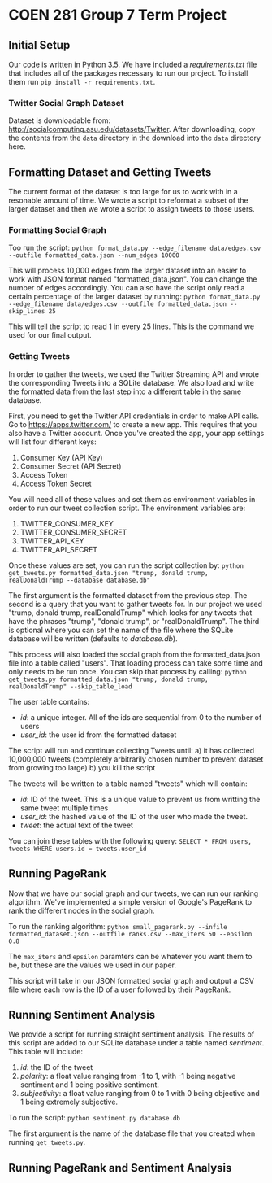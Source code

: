 # COEN 281 Group 7 Term Project

## Initial Setup
Our code is written in Python 3.5.  We have included a *requirements.txt* file that includes all of the packages necessary to run our project.  To install them run `pip install -r requirements.txt`.

### Twitter Social Graph Dataset
Dataset is downloadable from: http://socialcomputing.asu.edu/datasets/Twitter.
After downloading, copy the contents from the `data` directory in the download
into the `data` directory here.

## Formatting Dataset and Getting Tweets
The current format of the dataset is too large for us to work with in a resonable amount of time.
We wrote a script to reformat a subset of the larger dataset and then we wrote a script to assign tweets to those users.

### Formatting Social Graph
Too run the script:
  `python format_data.py --edge_filename data/edges.csv --outfile formatted_data.json --num_edges 10000`

This will process 10,000 edges from the larger dataset into an easier to work with JSON format named "formatted_data.json".  You can change the number of edges accordingly.  You can also have the script only read a certain percentage of the larger dataset by running:
  `python format_data.py --edge_filename data/edges.csv --outfile formatted_data.json --skip_lines 25`

This will tell the script to read 1 in every 25 lines.  This is the command we used for our final output.

### Getting Tweets
In order to gather the tweets, we used the Twitter Streaming API and wrote the corresponding Tweets into a SQLite database.  We also load and write the formatted data from the last step into a different table in the same database.

First, you need to get the Twitter API credentials in order to make API calls.  Go to https://apps.twitter.com/ to create a new app.  This requires that you also have a Twitter account.  Once you've created the app, your app settings will list four different keys:
  1. Consumer Key (API Key)
  2. Consumer Secret (API Secret)
  3. Access Token
  4. Access Token Secret

You will need all of these values and set them as environment variables in order to run our tweet collection script.
The environment variables are:
  1. TWITTER_CONSUMER_KEY
  2. TWITTER_CONSUMER_SECRET
  3. TWITTER_API_KEY
  4. TWITTER_API_SECRET

Once these values are set, you can run the script collection by:
  `python get_tweets.py formatted_data.json "trump, donald trump, realDonaldTrump --database database.db"`

The first argument is the formatted dataset from the previous step.  The second is a query that you want to gather tweets for.  In our project we used "trump, donald trump, realDonaldTrump" which looks for any tweets that have the phrases "trump", "donald trump", or "realDonaldTrump".  The third is optional where you can set the name of the file where the SQLite database will be written (defaults to *database.db*).

This process will also loaded the social graph from the formatted_data.json file into a table called "users".  That loading process can take some time and only needs to be run once.  You can skip that process by calling:
 `python get_tweets.py formatted_data.json "trump, donald trump, realDonaldTrump" --skip_table_load`

 The user table contains:
  - *id*: a unique integer.  All of the ids are sequential from 0 to the number of users
  - *user_id*: the user id from the formatted dataset

 The script will run and continue collecting Tweets until:
  a) it has collected 10,000,000 tweets (completely arbitrarily chosen number to prevent dataset from growing too large)
  b) you kill the script

The tweets will be written to a table named "tweets" which will contain:
  - *id*: ID of the tweet.  This is a unique value to prevent us from writting the same tweet multiple times
  - *user_id*: the hashed value of the ID of the user who made the tweet.
  - *tweet*: the actual text of the tweet

You can join these tables with the following query:
  `SELECT * FROM users, tweets WHERE users.id = tweets.user_id`

## Running PageRank
Now that we have our social graph and our tweets, we can run our ranking algorithm.  We've implemented a simple version of Google's PageRank to rank the different nodes in the social graph.

To run the ranking algorithm:
 `python small_pagerank.py --infile formatted_dataset.json --outfile ranks.csv --max_iters 50 --epsilon 0.8`

The `max_iters` and `epsilon` paramters can be whatever you want them to be, but these are the values we used in our paper.

This script will take in our JSON formatted social graph and output a CSV file where each row is the ID of a user followed by their PageRank.

## Running Sentiment Analysis
We provide a script for running straight sentiment analysis.  The results of this script are added to our SQLite database under a table named *sentiment*.  This table will include:
  1. *id*: the ID of the tweet
  2. *polarity*: a float value ranging from -1 to 1, with -1 being negative sentiment and 1 being positive sentiment.
  3. *subjectivity*: a float value ranging from 0 to 1 with 0 being objective and 1 being extremely subjective.

To run the script:
  `python sentiment.py database.db`

The first argument is the name of the database file that you created when running `get_tweets.py`.

## Running PageRank and Sentiment Analysis
